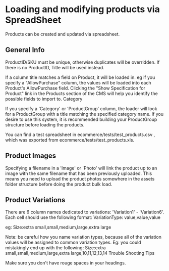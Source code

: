 # Loading and modifying products via SpreadSheet

Products can be created and updated via spreadsheet.

## General Info

ProductID/SKU must be unique, otherwise duplicates will be overridden. If there is no ProductID, Title will be used instead.

If a column title matches a field on Product, it will be loaded in. eg if you specify a "AllowPurchase" column, the values will be loaded into each Product's AllowPurchase field. Clicking the "Show Specification for Product" link in the Products section of the CMS will help you identify the possible fields to import to.
Category

If you specify a 'Category' or 'ProductGroup' column, the loader will look for a ProductGroup with a title matching the specified category name. If you desire to use this system, it is recommended building your ProductGroup structure before loading the products.

You can find a test spreadsheet in ecommerce/tests/test_products.csv , which was exported from ecommerce/tests/test_products.xls.

## Product Images

Specifying a filename in a 'Image' or 'Photo' will link the product up to an image with the same filename that has been previously uploaded. This means you need to upload the product photos somewhere in the assets folder structure before doing the product bulk load.

## Product Variations

There are 6 column names dedicated to variations: 'Variation1' - 'Variation6'. Each cell should use the following format: VariationType: value,value,value

eg: Size:extra small,small,medium,large,extra large

Note: be careful how you name variation types, because all of the variation values will be assigned to common variation types. Eg: you could mistakingly end up with the following: Size:extra small,small,medium,large,extra large,10,11,12,13,14
Trouble Shooting Tips

Make sure you don't have rouge spaces in your headings.



 
